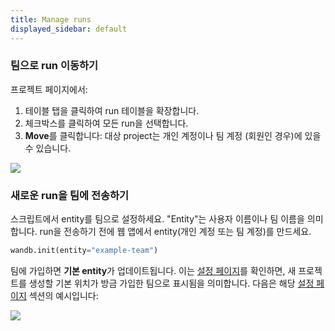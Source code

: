 ```yaml
---
title: Manage runs
displayed_sidebar: default
---
```


### 팀으로 run 이동하기

프로젝트 페이지에서:

1. 테이블 탭을 클릭하여 run 테이블을 확장합니다.
2. 체크박스를 클릭하여 모든 run을 선택합니다.
3. **Move**를 클릭합니다: 대상 project는 개인 계정이나 팀 계정 (회원인 경우)에 있을 수 있습니다.

![](/images/app_ui/demo_move_runs.gif)

### 새로운 run을 팀에 전송하기

스크립트에서 entity를 팀으로 설정하세요. "Entity"는 사용자 이름이나 팀 이름을 의미합니다. run을 전송하기 전에 웹 앱에서 entity(개인 계정 또는 팀 계정)를 만드세요.

```python
wandb.init(entity="example-team")
```

팀에 가입하면 **기본 entity**가 업데이트됩니다. 이는 [설정 페이지](https://app.wandb.ai/settings)를 확인하면, 새 프로젝트를 생성할 기본 위치가 방금 가입한 팀으로 표시됨을 의미합니다. 다음은 해당 [설정 페이지](https://app.wandb.ai/settings) 섹션의 예시입니다:

![](/images/app_ui/send_new_runs_to_team.png)